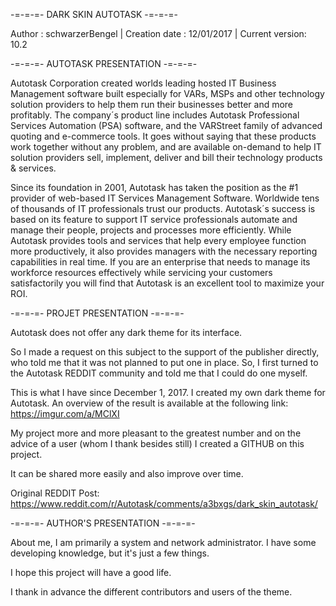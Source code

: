 -=-=-=- DARK SKIN AUTOTASK -=-=-=- 

Author : schwarzerBengel | Creation date : 12/01/2017 | Current version: 10.2

-=-=-=- AUTOTASK PRESENTATION -=-=-=- 

Autotask Corporation created worlds leading hosted IT Business Management software built especially for VARs, MSPs and other technology solution providers to help them run their businesses better and more profitably. The company´s product line includes Autotask Professional Services Automation (PSA) software, and the VARStreet family of advanced quoting and e-commerce tools.  It goes without saying that these products work together without any problem, and are available on-demand to help IT solution providers sell, implement, deliver and bill their technology products & services.

Since its foundation in 2001, Autotask has taken the position as the #1 provider of web-based IT Services Management Software. Worldwide tens of thousands of IT professionals trust our products.  Autotask´s success is based on its feature to support IT service professionals automate and manage their people, projects and processes more efficiently. While Autotask provides tools and services that help every employee function more productively, it also provides managers with the necessary  reporting capabilities in real time. If you are an enterprise that needs to manage its workforce resources effectively while servicing your customers satisfactorily you will find that Autotask is an excellent tool to maximize your ROI.

-=-=-=- PROJET PRESENTATION -=-=-=-

Autotask does not offer any dark theme for its interface.

So I made a request on this subject to the support of the publisher directly, who told me that it was not planned to put one in place. So, I first turned to the Autotask REDDIT community and told me that I could do one myself.

This is what I have since December 1, 2017. I created my own dark theme for Autotask. An overview of the result is available at the following link: https://imgur.com/a/MClXI

My project more and more pleasant to the greatest number and on the advice of a user (whom I thank besides still) I created a GITHUB on this project.

It can be shared more easily and also improve over time.

Original REDDIT Post: https://www.reddit.com/r/Autotask/comments/a3bxgs/dark_skin_autotask/

-=-=-=- AUTHOR'S PRESENTATION -=-=-=-

About me, I am primarily a system and network administrator.
I have some developing knowledge, but it's just a few things.

I hope this project will have a good life.

I thank in advance the different contributors and users of the theme.

